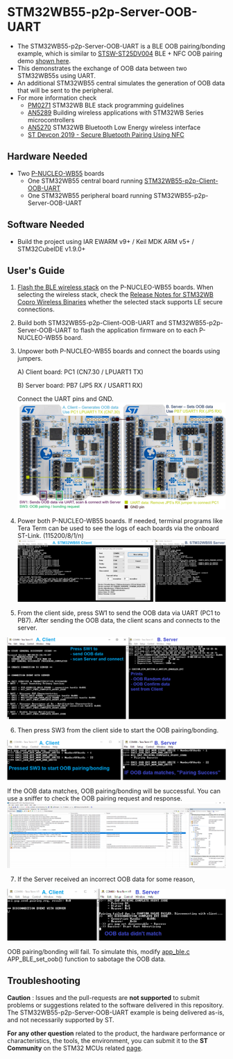# STM32WB55-p2p-Server-OOB-UART

* The STM32WB55-p2p-Server-OOB-UART is a BLE OOB pairing/bonding example, which is similar to [STSW-ST25DV004](https://www.st.com/content/st_com/en/products/embedded-software/st25-nfc-rfid-software/stsw-st25dv004.html) BLE + NFC OOB pairing demo [shown here](https://youtu.be/O6livACHRKg).
* This demonstrates the exchange of OOB data between two STM32WB55s using UART.
* An additional STM32WB55 central simulates the generation of OOB data that will be sent to the peripheral.
* For more information check
    *  [PM0271](https://www.st.com/resource/en/programming_manual/pm0271-stm32wb-ble-stack-programming-guidelines-stmicroelectronics.pdf) STM32WB BLE stack programming guidelines
    *  [AN5289](https://www.st.com/resource/en/application_note/dm00598033-building-wireless-applications-with-stm32wb-series-microcontrollers-stmicroelectronics.pdf) Building wireless applications with STM32WB Series microcontrollers
    *  [AN5270](https://www.st.com/resource/en/application_note/an5270-stm32wb-bluetooth-low-energy-wireless-interface-stmicroelectronics.pdf) STM32WB Bluetooth Low Energy wireless interface
    *  [ST Devcon 2019 - Secure Bluetooth Pairing Using NFC](https://www.st.com/content/dam/AME/2019/developers-conference-2019/presentations/STDevCon19_2.5_SecurePairingNFC.pdf)

## Hardware Needed

  * Two [P-NUCLEO-WB55](https://www.st.com/en/evaluation-tools/p-nucleo-wb55.html) boards
    *  One STM32WB55 central board running [STM32WB55-p2p-Client-OOB-UART](https://github.com/stm32-hotspot/STM32WB55-p2p-Client-OOB-UART)
    *  One STM32WB55 peripheral board running STM32WB55-p2p-Server-OOB-UART

## Software Needed

  * Build the project using IAR EWARM v9+ / Keil MDK ARM v5+ / STM32CubeIDE v1.9.0+

## User's Guide

1) [Flash the BLE wireless stack](https://youtu.be/1LvfBC_P6eg) on the P-NUCLEO-WB55 boards. When selecting the wireless stack, check the [Release Notes for STM32WB Copro Wireless Binaries](https://github.com/STMicroelectronics/STM32CubeWB/tree/master/Projects/STM32WB_Copro_Wireless_Binaries/STM32WB5x) whether the selected stack supports LE secure connections.

2) Build both STM32WB55-p2p-Client-OOB-UART and STM32WB55-p2p-Server-OOB-UART to flash the application firmware on to each P-NUCLEO-WB55 board.

3) Unpower both P-NUCLEO-WB55 boards and connect the boards using jumpers.

    A) Client board: PC1 (CN7.30 / LPUART1 TX)

    B) Server board: PB7 (JP5 RX / USART1 RX)

    Connect the UART pins and GND.
    ![UART wire diagram](Utilities/Media/Wire.jpg)

4) Power both P-NUCLEO-WB55 boards. If needed, terminal programs like Tera Term can be used to see the logs of each boards via the onboard ST-Link. (115200/8/1/n)
![TeraTerm logs](Utilities/Media/TeraTerm.png)

5) From the client side, press SW1 to send the OOB data via UART (PC1 to PB7). After sending the OOB data, the client scans and connects to the server.

![Log - OOB data, scan, connect](Utilities/Media/Log-OOB.png)

6) Then press SW3 from the client side to start the OOB pairing/bonding.

![Log - pairing OK](Utilities/Media/Log-OK.png)

If the OOB data matches, OOB pairing/bonding will be successful. You can use a sniffer to check the OOB pairing request and response.
![Sniffer](Utilities/Media/Sniffer.png)

7) If the Server received an incorrect OOB data for some reason,

![Log - pairing KO](Utilities/Media/Log-KO.png)

OOB pairing/bonding will fail. To simulate this, modify [app_ble.c](STM32_WPAN/App/app_ble.c) APP_BLE_set_oob() function to sabotage the OOB data.

## Troubleshooting

**Caution** : Issues and the pull-requests are **not supported** to submit problems or suggestions related to the software delivered in this repository. The STM32WB55-p2p-Server-OOB-UART example is being delivered as-is, and not necessarily supported by ST.

**For any other question** related to the product, the hardware performance or characteristics, the tools, the environment, you can submit it to the **ST Community** on the STM32 MCUs related [page](https://community.st.com/s/topic/0TO0X000000BSqSWAW/stm32-mcus).